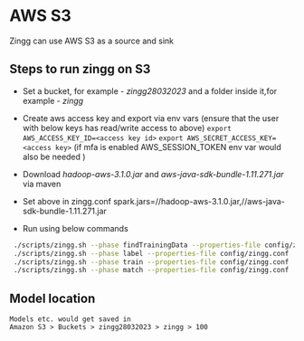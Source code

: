 # AWS S3

Zingg can use AWS S3 as a source and sink

## Steps to run zingg on S3

* Set a bucket, for example - _zingg28032023_ and a folder inside it,for example - _zingg_

* Create aws access key and export via env vars (ensure that the user with below keys has read/write access to above)
	`export AWS_ACCESS_KEY_ID=<access key id>`
	`export AWS_SECRET_ACCESS_KEY=<access key>`
	(if mfa is enabled AWS_SESSION_TOKEN env var would also be needed )

* Download _hadoop-aws-3.1.0.jar_ and _aws-java-sdk-bundle-1.11.271.jar_ via maven

* Set above in zingg.conf
	spark.jars=/<location>/hadoop-aws-3.1.0.jar,/<location>/aws-java-sdk-bundle-1.11.271.jar

* Run using below commands

```bash
 ./scripts/zingg.sh --phase findTrainingData --properties-file config/zingg.conf  --conf examples/febrl/config.json --zinggDir  s3a://zingg28032023/zingg
 ./scripts/zingg.sh --phase label --properties-file config/zingg.conf  --conf examples/febrl/config.json --zinggDir  s3a://zingg28032023/zingg
 ./scripts/zingg.sh --phase train --properties-file config/zingg.conf  --conf examples/febrl/config.json --zinggDir  s3a://zingg28032023/zingg
 ./scripts/zingg.sh --phase match --properties-file config/zingg.conf  --conf examples/febrl/config.json --zinggDir  s3a://zingg28032023/zingg
 ```

 ## Model location
	Models etc. would get saved in 
	Amazon S3 > Buckets > zingg28032023 > zingg > 100
